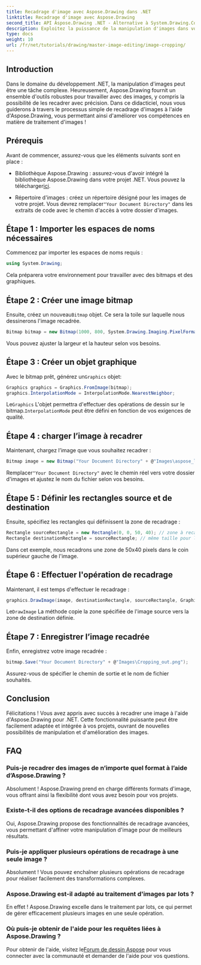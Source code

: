 ```yaml
---
title: Recadrage d'image avec Aspose.Drawing dans .NET
linktitle: Recadrage d'image avec Aspose.Drawing
second_title: API Aspose.Drawing .NET - Alternative à System.Drawing.Common
description: Exploitez la puissance de la manipulation d'images dans vos applications .NET avec notre guide étape par étape pour recadrer des images à l'aide d'Aspose.Drawing. Ce didacticiel couvre tout ce que vous devez savoir, de la création d'une image bitmap à l'enregistrement de l'image recadrée finale.
type: docs
weight: 10
url: /fr/net/tutorials/drawing/master-image-editing/image-cropping/
---
```

## Introduction

Dans le domaine du développement .NET, la manipulation d'images peut être une tâche complexe. Heureusement, Aspose.Drawing fournit un ensemble d'outils robustes pour travailler avec des images, y compris la possibilité de les recadrer avec précision. Dans ce didacticiel, nous vous guiderons à travers le processus simple de recadrage d'images à l'aide d'Aspose.Drawing, vous permettant ainsi d'améliorer vos compétences en matière de traitement d'images !

## Prérequis

Avant de commencer, assurez-vous que les éléments suivants sont en place :

- Bibliothèque Aspose.Drawing : assurez-vous d'avoir intégré la bibliothèque Aspose.Drawing dans votre projet .NET. Vous pouvez la télécharger[ici](https://releases.aspose.com/drawing/net/).
  
-  Répertoire d'images : créez un répertoire désigné pour les images de votre projet. Vous devrez remplacer`"Your Document Directory"` dans les extraits de code avec le chemin d'accès à votre dossier d'images.

## Étape 1 : Importer les espaces de noms nécessaires

Commencez par importer les espaces de noms requis :

```csharp
using System.Drawing;
```

Cela préparera votre environnement pour travailler avec des bitmaps et des graphiques.

## Étape 2 : Créer une image bitmap

 Ensuite, créez un nouveau`Bitmap` objet. Ce sera la toile sur laquelle nous dessinerons l'image recadrée.

```csharp
Bitmap bitmap = new Bitmap(1000, 800, System.Drawing.Imaging.PixelFormat.Format32bppPArgb);
```

Vous pouvez ajuster la largeur et la hauteur selon vos besoins.

## Étape 3 : Créer un objet graphique

 Avec le bitmap prêt, générez un`Graphics` objet:

```csharp
Graphics graphics = Graphics.FromImage(bitmap);
graphics.InterpolationMode = InterpolationMode.NearestNeighbor;
```

 Le`Graphics` L'objet permettra d'effectuer des opérations de dessin sur le bitmap.`InterpolationMode` peut être défini en fonction de vos exigences de qualité.

## Étape 4 : charger l’image à recadrer

Maintenant, chargez l’image que vous souhaitez recadrer :

```csharp
Bitmap image = new Bitmap("Your Document Directory" + @"Images\aspose_logo.png");
```

 Remplacer`"Your Document Directory"` avec le chemin réel vers votre dossier d'images et ajustez le nom du fichier selon vos besoins.

## Étape 5 : Définir les rectangles source et de destination

Ensuite, spécifiez les rectangles qui définissent la zone de recadrage :

```csharp
Rectangle sourceRectangle = new Rectangle(0, 0, 50, 40); // zone à recadrer
Rectangle destinationRectangle = sourceRectangle; // même taille pour la destination
```

Dans cet exemple, nous recadrons une zone de 50x40 pixels dans le coin supérieur gauche de l'image.

## Étape 6 : Effectuer l'opération de recadrage

Maintenant, il est temps d'effectuer le recadrage :

```csharp
graphics.DrawImage(image, destinationRectangle, sourceRectangle, GraphicsUnit.Pixel);
```

 Le`DrawImage` La méthode copie la zone spécifiée de l'image source vers la zone de destination définie.

## Étape 7 : Enregistrer l’image recadrée

Enfin, enregistrez votre image recadrée :

```csharp
bitmap.Save("Your Document Directory" + @"Images\Cropping_out.png");
```

Assurez-vous de spécifier le chemin de sortie et le nom de fichier souhaités.

## Conclusion

Félicitations ! Vous avez appris avec succès à recadrer une image à l'aide d'Aspose.Drawing pour .NET. Cette fonctionnalité puissante peut être facilement adaptée et intégrée à vos projets, ouvrant de nouvelles possibilités de manipulation et d'amélioration des images.

## FAQ

### Puis-je recadrer des images de n’importe quel format à l’aide d’Aspose.Drawing ?

Absolument ! Aspose.Drawing prend en charge différents formats d'image, vous offrant ainsi la flexibilité dont vous avez besoin pour vos projets.

### Existe-t-il des options de recadrage avancées disponibles ?

Oui, Aspose.Drawing propose des fonctionnalités de recadrage avancées, vous permettant d'affiner votre manipulation d'image pour de meilleurs résultats.

### Puis-je appliquer plusieurs opérations de recadrage à une seule image ?

Absolument ! Vous pouvez enchaîner plusieurs opérations de recadrage pour réaliser facilement des transformations complexes.

### Aspose.Drawing est-il adapté au traitement d'images par lots ?

En effet ! Aspose.Drawing excelle dans le traitement par lots, ce qui permet de gérer efficacement plusieurs images en une seule opération.

### Où puis-je obtenir de l'aide pour les requêtes liées à Aspose.Drawing ?

Pour obtenir de l'aide, visitez le[Forum de dessin Aspose](https://forum.aspose.com/c/diagram/17) pour vous connecter avec la communauté et demander de l'aide pour vos questions.